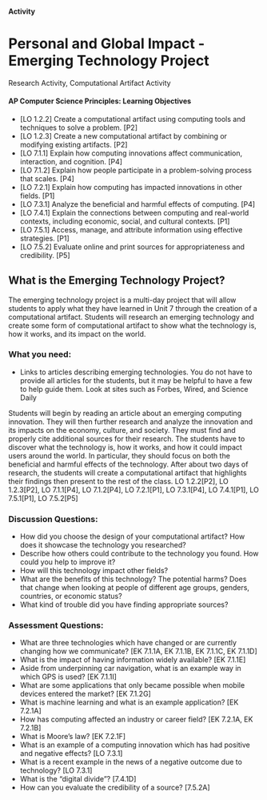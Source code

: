 #### Activity
# Personal and Global Impact - Emerging Technology Project
Research Activity, Computational Artifact Activity
 
#### AP Computer Science Principles: Learning Objectives

- [LO 1.2.2] Create a computational artifact using computing tools and techniques to solve a problem. [P2]
- [LO 1.2.3] Create a new computational artifact by combining or modifying existing artifacts. [P2]
- [LO 7.1.1] Explain how computing innovations affect communication, interaction, and cognition. [P4]
- [LO 7.1.2] Explain how people participate in a problem-solving process that scales. [P4]
- [LO 7.2.1] Explain how computing has impacted innovations in other fields. [P1]
- [LO 7.3.1] Analyze the beneficial and harmful effects of computing. [P4]
- [LO 7.4.1] Explain the connections between computing and real-world contexts, including economic, social, and cultural contexts. [P1]
- [LO 7.5.1] Access, manage, and attribute information using effective strategies. [P1]
- [LO 7.5.2] Evaluate online and print sources for appropriateness and credibility. [P5]
 
## What is the Emerging Technology Project?
The emerging technology project is a multi-day project that will allow students to apply what they have learned in Unit 7 through the creation of a computational artifact. Students will research an emerging technology and create some form of computational artifact to show what the technology is, how it works, and its impact on the world.
 
### What you need:
- Links to articles describing emerging technologies. You do not have to provide all articles for the students, but it may be helpful to have a few to help guide them. Look at sites such as Forbes, Wired, and Science Daily
 
Students will begin by reading an article about an emerging computing innovation. They will then further research and analyze the innovation and its impacts on the economy, culture, and society. They must find and properly cite additional sources for their research. The students have to discover what the technology is, how it works, and how it could impact users around the world. In particular, they should focus on both the beneficial and harmful effects of the technology. After about two days of research, the students will create a computational artifact that highlights their findings then present to the rest of the class. LO 1.2.2[P2], LO 1.2.3[P2], LO 7.1.1[P4], LO 7.1.2[P4], LO 7.2.1[P1], LO 7.3.1[P4], LO 7.4.1[P1], LO 7.5.1[P1], LO 7.5.2[P5]
 
### Discussion Questions:
- How did you choose the design of your computational artifact? How does it showcase the technology you researched?
- Describe how others could contribute to the technology you found. How could you help to improve it?
- How will this technology impact other fields?
- What are the benefits of this technology? The potential harms? Does that change when looking at people of different age groups, genders, countries, or economic status?
- What kind of trouble did you have finding appropriate sources?

### Assessment Questions:
- What are three technologies which have changed or are currently changing how we communicate? [EK 7.1.1A, EK 7.1.1B, EK 7.1.1C, EK 7.1.1D]
- What is the impact of having information widely available? [EK 7.1.1E]
- Aside from underpinning car navigation, what is an example way in which GPS is used? [EK 7.1.1I]
- What are some applications that only became possible when mobile devices entered the market? [EK 7.1.2G]
- What is machine learning and what is an example application? [EK 7.2.1A]
- How has computing affected an industry or career field? [EK 7.2.1A, EK 7.2.1B]
- What is Moore’s law? [EK 7.2.1F]
- What is an example of a computing innovation which has had positive and negative effects? [LO 7.3.1]
- What is a recent example in the news of a negative outcome due to technology? [LO 7.3.1]
- What is the “digital divide”? [7.4.1D]
- How can you evaluate the credibility of a source? [7.5.2A]

